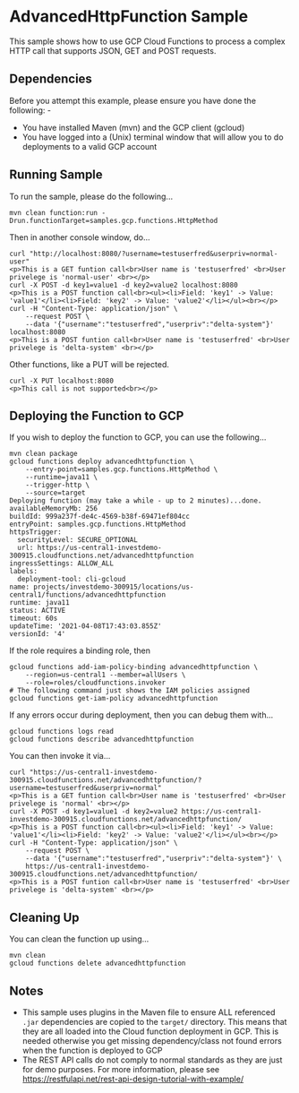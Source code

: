 AdvancedHttpFunction Sample
===========================

This sample shows how to use GCP Cloud Functions to process a complex HTTP call that supports JSON, GET and POST requests.

Dependencies
------------
Before you attempt this example, please ensure you have done the following: -
- You have installed Maven (mvn) and the GCP client (gcloud)
- You have logged into a (Unix) terminal window that will allow you to do deployments to a valid GCP account

Running Sample
--------------
To run the sample, please do the following...

    mvn clean function:run -Drun.functionTarget=samples.gcp.functions.HttpMethod

Then in another console window, do...

    curl "http://localhost:8080/?username=testuserfred&userpriv=normal-user"
    <p>This is a GET funtion call<br>User name is 'testuserfred' <br>User privelege is 'normal-user' <br></p>
    curl -X POST -d key1=value1 -d key2=value2 localhost:8080
    <p>This is a POST function call<br><ul><li>Field: 'key1' -> Value: 'value1'</li><li>Field: 'key2' -> Value: 'value2'</li></ul><br></p>
    curl -H "Content-Type: application/json" \
        --request POST \
        --data '{"username":"testuserfred","userpriv":"delta-system"}' localhost:8080
    <p>This is a POST funtion call<br>User name is 'testuserfred' <br>User privelege is 'delta-system' <br></p>

Other functions, like a PUT will be rejected.

    curl -X PUT localhost:8080
    <p>This call is not supported<br></p>

Deploying the Function to GCP
-----------------------------
If you wish to deploy the function to GCP, you can use the following...

    mvn clean package
    gcloud functions deploy advancedhttpfunction \
        --entry-point=samples.gcp.functions.HttpMethod \
        --runtime=java11 \
        --trigger-http \
        --source=target
    Deploying function (may take a while - up to 2 minutes)...done.                                              
    availableMemoryMb: 256
    buildId: 999a237f-de4c-4569-b38f-69471ef804cc
    entryPoint: samples.gcp.functions.HttpMethod
    httpsTrigger:
      securityLevel: SECURE_OPTIONAL
      url: https://us-central1-investdemo-300915.cloudfunctions.net/advancedhttpfunction
    ingressSettings: ALLOW_ALL
    labels:
      deployment-tool: cli-gcloud
    name: projects/investdemo-300915/locations/us-central1/functions/advancedhttpfunction
    runtime: java11
    status: ACTIVE
    timeout: 60s
    updateTime: '2021-04-08T17:43:03.855Z'
    versionId: '4'

If the role requires a binding role, then

    gcloud functions add-iam-policy-binding advancedhttpfunction \
        --region=us-central1 --member=allUsers \
        --role=roles/cloudfunctions.invoker
    # The following command just shows the IAM policies assigned
    gcloud functions get-iam-policy advancedhttpfunction

If any errors occur during deployment, then you can debug them with...

    gcloud functions logs read
    gcloud functions describe advancedhttpfunction

You can then invoke it via...

    curl "https://us-central1-investdemo-300915.cloudfunctions.net/advancedhttpfunction/?username=testuserfred&userpriv=normal"
    <p>This is a GET funtion call<br>User name is 'testuserfred' <br>User privelege is 'normal' <br></p>
    curl -X POST -d key1=value1 -d key2=value2 https://us-central1-investdemo-300915.cloudfunctions.net/advancedhttpfunction/
    <p>This is a POST function call<br><ul><li>Field: 'key1' -> Value: 'value1'</li><li>Field: 'key2' -> Value: 'value2'</li></ul><br></p>
    curl -H "Content-Type: application/json" \
        --request POST \
        --data '{"username":"testuserfred","userpriv":"delta-system"}' \
        https://us-central1-investdemo-300915.cloudfunctions.net/advancedhttpfunction/
    <p>This is a POST funtion call<br>User name is 'testuserfred' <br>User privelege is 'delta-system' <br></p>

Cleaning Up
-----------
You can clean the function up using...

    mvn clean
    gcloud functions delete advancedhttpfunction

Notes
-----
* This sample uses plugins in the Maven file to ensure ALL referenced `.jar` dependencies are copied to the `target/` directory. This means that they are all loaded into the Cloud function deployment in GCP. This is needed otherwise you get missing dependency/class not found errors when the function is deployed to GCP
* The REST API calls do not comply to normal standards as they are just for demo purposes. For more information, please see https://restfulapi.net/rest-api-design-tutorial-with-example/
